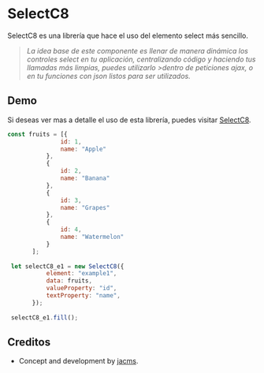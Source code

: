   
# SelectC8

SelectC8 es una librería que hace el uso del elemento select más sencillo.

>*La idea base de este componente es llenar de manera dinámica los controles select en tu aplicación, centralizando código y haciendo tus llamadas más limpias, puedes utilizarlo >dentro de peticiones ajax, o en tu funciones con json listos para ser utilizados.*

## Demo
Si deseas ver mas a detalle el uso de esta librería, puedes visitar  [SelectC8](https://jacms.github.io/Select-C8).
 
 ``` javascript
 const fruits = [{
                id: 1,
                name: "Apple"
            },
            {
                id: 2,
                name: "Banana"
            },
            {
                id: 3,
                name: "Grapes"
            },
            {
                id: 4,
                name: "Watermelon"
            }
        ];
        
  let selectC8_e1 = new SelectC8({
            element: "example1",
            data: fruits,
            valueProperty: "id",
            textProperty: "name",
        });
        
  selectC8_e1.fill();
```
 
## Creditos
* Concept and development by [jacms](https://github.com/jacms).
